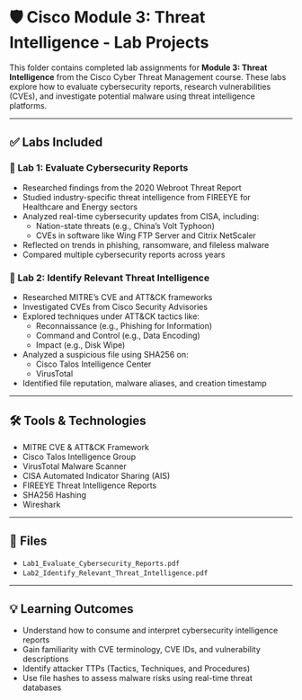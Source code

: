 # 🛡️ Cisco Module 3: Threat Intelligence - Lab Projects

This folder contains completed lab assignments for **Module 3: Threat Intelligence** from the Cisco Cyber Threat Management course. These labs explore how to evaluate cybersecurity reports, research vulnerabilities (CVEs), and investigate potential malware using threat intelligence platforms.

---

## ✅ Labs Included

### 🔹 Lab 1: Evaluate Cybersecurity Reports
- Researched findings from the 2020 Webroot Threat Report
- Studied industry-specific threat intelligence from FIREEYE for Healthcare and Energy sectors
- Analyzed real-time cybersecurity updates from CISA, including:
  - Nation-state threats (e.g., China’s Volt Typhoon)
  - CVEs in software like Wing FTP Server and Citrix NetScaler
- Reflected on trends in phishing, ransomware, and fileless malware
- Compared multiple cybersecurity reports across years

### 🔹 Lab 2: Identify Relevant Threat Intelligence
- Researched MITRE’s CVE and ATT&CK frameworks
- Investigated CVEs from Cisco Security Advisories
- Explored techniques under ATT&CK tactics like:
  - Reconnaissance (e.g., Phishing for Information)
  - Command and Control (e.g., Data Encoding)
  - Impact (e.g., Disk Wipe)
- Analyzed a suspicious file using SHA256 on:
  - Cisco Talos Intelligence Center
  - VirusTotal
- Identified file reputation, malware aliases, and creation timestamp

---

## 🛠 Tools & Technologies

- MITRE CVE & ATT&CK Framework
- Cisco Talos Intelligence Group
- VirusTotal Malware Scanner
- CISA Automated Indicator Sharing (AIS)
- FIREEYE Threat Intelligence Reports
- SHA256 Hashing
- Wireshark

---

## 📁 Files

- `Lab1_Evaluate_Cybersecurity_Reports.pdf`
- `Lab2_Identify_Relevant_Threat_Intelligence.pdf`

---

## 💡 Learning Outcomes

- Understand how to consume and interpret cybersecurity intelligence reports
- Gain familiarity with CVE terminology, CVE IDs, and vulnerability descriptions
- Identify attacker TTPs (Tactics, Techniques, and Procedures)
- Use file hashes to assess malware risks using real-time threat databases
